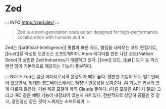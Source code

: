 # Zed

::: INFO
https://zed.dev/
:::

> Zed is a next-generation code editor designed for
high-performance collaboration with humans and AI.

Zed는 [[artificial-intelligence]] 통합과 빠른 속도, 협업을 내세우는 코드 편집기로, [[rust]]로 작성된 오픈소스 소프트웨어다. Atom 에디터를 만든 나단 소보(Nathan Sobo)가 설립한 Zed Industries가 개발하고 있다. [[vim]] 모드, [[git]] 도구 등 익스텐션 없이 기본적으로 제공되는 기능이 풍부하다.

::: NOTE
Zed는 일단 에디터로서의 완성도가 매우 높다. 웬만한 기능이 모두 빌트인되어 있으면서, 방대한 코드베이스에서도 엄청난 반응성을 보여준다. AI 기능은 커서와 크게 다르지 않은데, 기본 제공 모델이 아직 Claude 뿐이다. (다른 모델은 API 키 필요) 그리고 IRC 같은 채팅 기능이 내장되어 있는게 재미있다. 전반적으로 상당히 공들인 것 같고, 장인정신 같은 것이 느껴지는 소프트웨어.
:::
